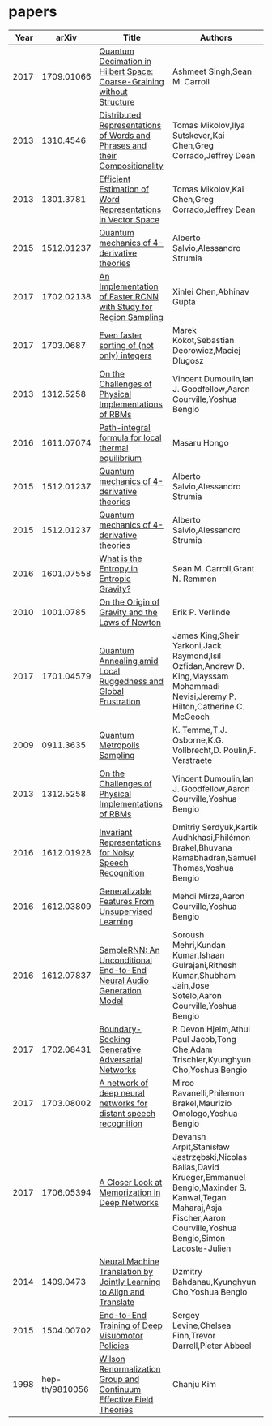 # papers

| Year |  arXiv | Title | Authors |
|------|-----|-------------------------|------|
|2017|1709.01066|[ Quantum Decimation in Hilbert Space: Coarse-Graining without Structure](https://arxiv.org/pdf/1709.01066.pdf)|Ashmeet Singh,Sean M. Carroll|
|2013|1310.4546|[ Distributed Representations of Words and Phrases and their Compositionality](https://arxiv.org/pdf/1310.4546.pdf)|Tomas Mikolov,Ilya Sutskever,Kai Chen,Greg Corrado,Jeffrey Dean|
|2013|1301.3781|[ Efficient Estimation of Word Representations in Vector Space](https://arxiv.org/pdf/1301.3781.pdf)|Tomas Mikolov,Kai Chen,Greg Corrado,Jeffrey Dean|
|2015|1512.01237|[ Quantum mechanics of 4-derivative theories](https://arxiv.org/pdf/1512.01237.pdf)|Alberto Salvio,Alessandro Strumia|
|2017|1702.02138|[ An Implementation of Faster RCNN with Study for Region Sampling](https://arxiv.org/pdf/1702.02138.pdf)|Xinlei Chen,Abhinav Gupta|
|2017|1703.0687|[ Even faster sorting of (not only) integers](https://arxiv.org/pdf/1703.0687.pdf)|Marek Kokot,Sebastian Deorowicz,Maciej Dlugosz|
|2013|1312.5258|[ On the Challenges of Physical Implementations of RBMs](https://arxiv.org/pdf/1312.5258.pdf)|Vincent Dumoulin,Ian J. Goodfellow,Aaron Courville,Yoshua Bengio|
|2016|1611.07074|[ Path-integral formula for local thermal equilibrium](https://arxiv.org/pdf/1611.07074.pdf)|Masaru Hongo|
|2015|1512.01237|[ Quantum mechanics of 4-derivative theories](https://arxiv.org/pdf/1512.01237.pdf)|Alberto Salvio,Alessandro Strumia|
|2015|1512.01237|[ Quantum mechanics of 4-derivative theories](https://arxiv.org/pdf/1512.01237.pdf)|Alberto Salvio,Alessandro Strumia|
|2016|1601.07558|[ What is the Entropy in Entropic Gravity?](https://arxiv.org/pdf/1601.07558.pdf)|Sean M. Carroll,Grant N. Remmen|
|2010|1001.0785|[ On the Origin of Gravity and the Laws of Newton](https://arxiv.org/pdf/1001.0785.pdf)|Erik P. Verlinde|
|2017|1701.04579|[ Quantum Annealing amid Local Ruggedness and Global Frustration](https://arxiv.org/pdf/1701.04579.pdf)|James King,Sheir Yarkoni,Jack Raymond,Isil Ozfidan,Andrew D. King,Mayssam Mohammadi Nevisi,Jeremy P. Hilton,Catherine C. McGeoch|
|2009|0911.3635|[ Quantum Metropolis Sampling](https://arxiv.org/pdf/0911.3635.pdf)|K. Temme,T.J. Osborne,K.G. Vollbrecht,D. Poulin,F. Verstraete|
|2013|1312.5258|[ On the Challenges of Physical Implementations of RBMs](https://arxiv.org/pdf/1312.5258.pdf)|Vincent Dumoulin,Ian J. Goodfellow,Aaron Courville,Yoshua Bengio|
|2016|1612.01928|[ Invariant Representations for Noisy Speech Recognition](https://arxiv.org/pdf/1612.01928.pdf)|Dmitriy Serdyuk,Kartik Audhkhasi,Philémon Brakel,Bhuvana Ramabhadran,Samuel Thomas,Yoshua Bengio|
|2016|1612.03809|[ Generalizable Features From Unsupervised Learning](https://arxiv.org/pdf/1612.03809.pdf)|Mehdi Mirza,Aaron Courville,Yoshua Bengio|
|2016|1612.07837|[ SampleRNN: An Unconditional End-to-End Neural Audio Generation Model](https://arxiv.org/pdf/1612.07837.pdf)|Soroush Mehri,Kundan Kumar,Ishaan Gulrajani,Rithesh Kumar,Shubham Jain,Jose Sotelo,Aaron Courville,Yoshua Bengio|
|2017|1702.08431|[ Boundary-Seeking Generative Adversarial Networks](https://arxiv.org/pdf/1702.08431.pdf)|R Devon Hjelm,Athul Paul Jacob,Tong Che,Adam Trischler,Kyunghyun Cho,Yoshua Bengio|
|2017|1703.08002|[ A network of deep neural networks for distant speech recognition](https://arxiv.org/pdf/1703.08002.pdf)|Mirco Ravanelli,Philemon Brakel,Maurizio Omologo,Yoshua Bengio|
|2017|1706.05394|[ A Closer Look at Memorization in Deep Networks](https://arxiv.org/pdf/1706.05394.pdf)|Devansh Arpit,Stanisław Jastrzębski,Nicolas Ballas,David Krueger,Emmanuel Bengio,Maxinder S. Kanwal,Tegan Maharaj,Asja Fischer,Aaron Courville,Yoshua Bengio,Simon Lacoste-Julien|
|2014|1409.0473|[ Neural Machine Translation by Jointly Learning to Align and Translate](https://arxiv.org/pdf/1409.0473.pdf)|Dzmitry Bahdanau,Kyunghyun Cho,Yoshua Bengio|
|2015|1504.00702|[ End-to-End Training of Deep Visuomotor Policies](https://arxiv.org/pdf/1504.00702.pdf)|Sergey Levine,Chelsea Finn,Trevor Darrell,Pieter Abbeel|
|1998|hep-th/9810056|[ Wilson Renormalization Group and Continuum Effective Field Theories](https://arxiv.org/pdf/hep-th/9810056.pdf)|Chanju Kim|
